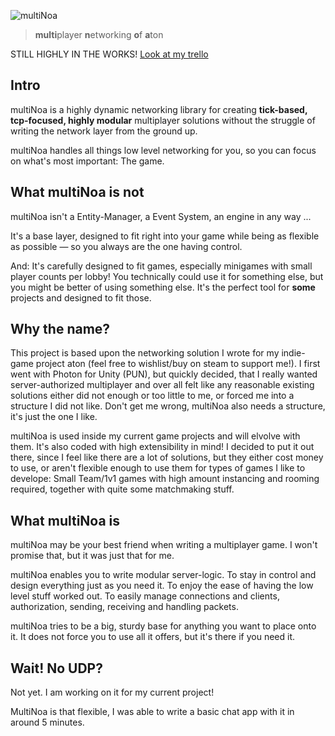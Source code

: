 ![multiNoa](https://user-images.githubusercontent.com/38633608/145415538-b8cf07df-0c24-4fd3-8136-1d2e0324a548.png "multiNoa Logo")
> **multi**player **n**etworking **o**f **a**ton

STILL HIGHLY IN THE WORKS!
[Look at my trello](https://trello.com/b/7hMRFsFD/multinoa)

## Intro
multiNoa is a highly dynamic networking library for creating **tick-based, tcp-focused, highly modular** multiplayer solutions without the struggle of writing the network layer from the ground up.

multiNoa handles all things low level networking for you, so you can focus on what's most important: The game.

## What multiNoa is **not**
multiNoa isn't a Entity-Manager, a Event System, an engine in any way ...

It's a base layer, designed to fit right into your game while being as flexible as possible — so you always are the one having control.

And: It's carefully designed to fit games, especially minigames with small player counts per lobby! You technically could use it for something else, but you might be better of using something else.
It's the perfect tool for **some** projects and designed to fit those.

## Why the name?
This project is based upon the networking solution I wrote for my indie-game project aton (feel free to wishlist/buy on steam to support me!). I first went with Photon for Unity (PUN), but quickly decided, that I really wanted server-authorized multiplayer and over all felt like any reasonable existing solutions either did not enough or too little to me, or forced me into a structure I did not like. Don't get me wrong, multiNoa also needs a structure, it's just the one I like.

multiNoa is used inside my current game projects and will elvolve with them. It's also coded with high extensibility in mind!
I decided to put it out there, since I feel like there are a lot of solutions, but they either cost money to use, or aren't flexible enough to use them for types of games I like to develope: Small Team/1v1 games with high amount instancing and rooming required, together with quite some matchmaking stuff.

## What multiNoa is
multiNoa may be your best friend when writing a multiplayer game. I won't promise that, but it was just that for me.

multiNoa enables you to write modular server-logic. To stay in control and design everything just as you need it. To enjoy the ease of having the low level stuff worked out. To easily manage connections and clients, authorization, sending, receiving and handling packets.

multiNoa tries to be a big, sturdy base for anything you want to place onto it. It does not force you to use all it offers, but it's there if you need it.

## Wait! No UDP?
Not yet. I am working on it for my current project!


MultiNoa is that flexible, I was able to write a basic chat app with it in around 5 minutes.
